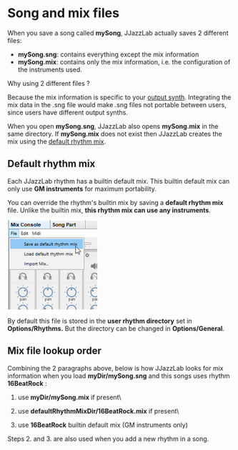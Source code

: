 # Song and mix files

When you save a song called **mySong**, JJazzLab actually saves 2 different files:

* **mySong.sng**: contains everything except the mix information
* **mySong.mix**: contains only the mix information, i.e. the configuration of the instruments used.

Why using 2 different files ?

Because the mix information is specific to your [output synth](../configuration/output-synth.md). Integrating the mix data in the .sng file would make .sng files not portable between users, since users have different output synths.

When you open **mySong.sng**, JJazzLab also opens **mySong.mix** in the same directory. If **mySong.mix** does not exist then JJazzLab creates the mix using the [default rhythm mix](song-and-mix-files.md#default-rhythm-mix).

## Default rhythm mix

Each JJazzLab rhythm has a builtin default mix. This builtin default mix can only use **GM instruments** for maximum portability.

You can override the rhythm's builtin mix by saving a **default rhythm mix** file.  Unlike the builtin mix, **this rhythm mix can use any instruments**.

![](../.gitbook/assets/saverhythmmix.png)

By default this file is stored in the **user rhythm directory** set in **Options/Rhythms.** But the directory can be changed in **Options/General**.

## Mix file lookup order

Combining the 2 paragraphs above, below is how JJazzLab looks for mix information when you load **myDir/mySong.sng** and this songs uses rhythm **16BeatRock** :

1. use **myDir/mySong.mix** if present\

2. use **defaultRhythmMixDir/16BeatRock.mix** if present\

3. use **16BeatRock** builtin default mix (GM instruments only)

Steps 2. and 3. are also used when you add a new rhythm in a song.
